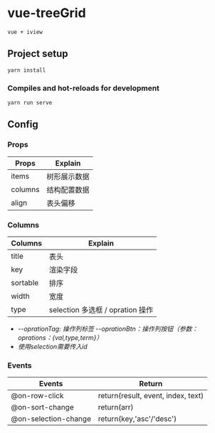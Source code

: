 # vue-treeGrid

```
vue + iview
```

## Project setup

```
yarn install
```

### Compiles and hot-reloads for development

```
yarn run serve
```

## Config

### Props

| Props   | Explain      |
| ------- | ------------ |
| items   | 树形展示数据 |
| columns | 结构配置数据 |
| align   | 表头偏移     |

### Columns

| Columns  | Explain                          |
| -------- | -------------------------------- |
| title    | 表头                             |
| key      | 渲染字段                         |
| sortable | 排序                             |
| width    | 宽度                             |
| type     | selection 多选框 / opration 操作 |

* _--oprationTag: 操作列标签 --oprationBtn：操作列按钮（参数：oprations：{val,type,term}）_
* _使用selection需要传入id_

### Events

| Events               | Return                             |
| -------------------- | ---------------------------------- |
| @on-row-click        | return(result, event, index, text) |
| @on-sort-change      | return(arr)                        |
| @on-selection-change | return(key,'asc'/'desc')           |
